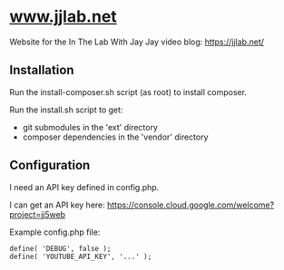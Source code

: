 # www.jjlab.net

Website for the In The Lab With Jay Jay video blog: https://jjlab.net/

## Installation

Run the install-composer.sh script (as root) to install composer.

Run the install.sh script to get:

* git submodules in the 'ext' directory
* composer dependencies in the 'vendor' directory

## Configuration

I need an API key defined in config.php.

I can get an API key here: https://console.cloud.google.com/welcome?project=jj5web

Example config.php file:

```
define( 'DEBUG', false );
define( 'YOUTUBE_API_KEY', '...' );
```
